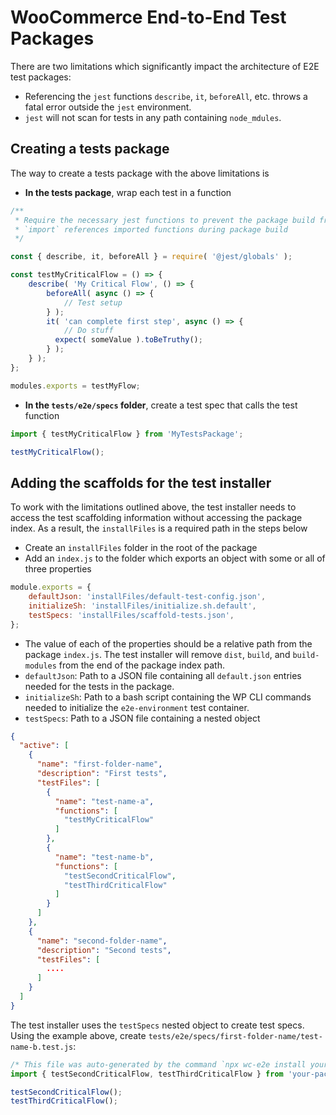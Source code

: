 # WooCommerce End-to-End Test Packages

There are two limitations which significantly impact the architecture of E2E test packages:

- Referencing the `jest` functions `describe`, `it`, `beforeAll`, etc. throws a fatal error outside the `jest` environment.
- `jest` will not scan for tests in any path containing `node_mdules`.

## Creating a tests package

The way to create a tests package with the above limitations is

- **In the tests package**, wrap each test in a function

```js
/**
 * Require the necessary jest functions to prevent the package build from referencing them
 * `import` references imported functions during package build
 */

const { describe, it, beforeAll } = require( '@jest/globals' );

const testMyCriticalFlow = () => {
    describe( 'My Critical Flow', () => {
        beforeAll( async () => {
            // Test setup
        } );
        it( 'can complete first step', async () => {
            // Do stuff
          expect( someValue ).toBeTruthy();
        } );
    } );
};

modules.exports = testMyFlow;
```

- **In the `tests/e2e/specs` folder**, create a test spec that calls the test function

```js
import { testMyCriticalFlow } from 'MyTestsPackage';

testMyCriticalFlow();
```

## Adding the scaffolds for the test installer

To work with the limitations outlined above, the test installer needs to access the test scaffolding information without accessing the package index. As a result, the `installFiles` is a required path in the steps below

- Create an `installFiles` folder in the root of the package
- Add an `index.js` to the folder which exports an object with some or all of three properties
```js
module.exports = {
	defaultJson: 'installFiles/default-test-config.json',
	initializeSh: 'installFiles/initialize.sh.default',
	testSpecs: 'installFiles/scaffold-tests.json',
};
```
- The value of each of the properties should be a relative path from the package `index.js`. The test installer will remove `dist`, `build`, and `build-modules` from the end of the package index path.
- `defaultJson`: Path to a JSON file containing all `default.json` entries needed for the tests in the package. 
- `initializeSh`: Path to a bash script containing the WP CLI commands needed to initialize the `e2e-environment` test container.
- `testSpecs`: Path to a JSON file containing a nested object
```json
{
  "active": [
    {
      "name": "first-folder-name",
      "description": "First tests",
      "testFiles": [
        {
          "name": "test-name-a",
          "functions": [
            "testMyCriticalFlow"
          ]
        },
        {
          "name": "test-name-b",
          "functions": [
            "testSecondCriticalFlow",
            "testThirdCriticalFlow"
          ]
        }
      ]
    },
    {
      "name": "second-folder-name",
      "description": "Second tests",
      "testFiles": [
        ....
      ]
    }
  ]
}
```

The test installer uses the `testSpecs` nested object to create test specs. Using the example above, create `tests/e2e/specs/first-folder-name/test-name-b.test.js`:

```js
/* This file was auto-generated by the command `npx wc-e2e install your-package-name`. */
import { testSecondCriticalFlow, testThirdCriticalFlow } from 'your-package-name';

testSecondCriticalFlow();
testThirdCriticalFlow();
```


